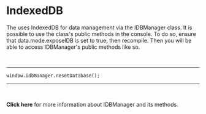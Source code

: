 # IndexedDB

The uses IndexedDB for data management via the IDBManager class. It is possible to use the class's public methods in the console. To do so, ensure that data.mode.exposeIDB is set to true, then recompile. Then you will be able to access IDBManager's public methods like so.

<br>

***

```
window.idbManager.resetDatabase();
```
***

<br>

**Click here** for more information about IDBManager and its methods.
